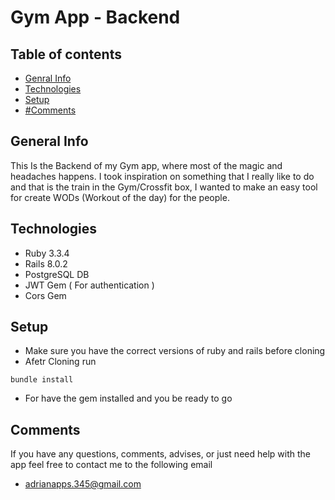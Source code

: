 # Gym App - Backend

## Table of contents
* [Genral Info](#general-info)
* [Technologies](#technologies)
* [Setup](#setup)
* [#Comments](#comments)


## General Info
This Is the Backend of my Gym app, where most of the magic and headaches happens. I took inspiration on something that I really like to do and that is the train in the Gym/Crossfit box, I wanted to make an easy tool for create WODs (Workout of the day) for the people.

## Technologies

* Ruby 3.3.4
* Rails 8.0.2
* PostgreSQL DB
* JWT Gem ( For authentication )
* Cors Gem

## Setup

* Make sure you have the correct versions of ruby and rails before cloning
* Afetr Cloning run 
```
bundle install

```
* For have the gem installed and you be ready to go

## Comments

If you have any questions, comments, advises, or just need help with the app feel free to contact me to the following email
* adrianapps.345@gmail.com